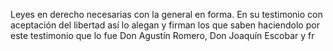 Leyes en derecho necesarias con la general en forma. En su testimonio con aceptación del libertad así lo alegan y firman los que saben haciendolo por este testimonio que lo fue Don Agustín Romero, Don Joaquín Escobar y fr